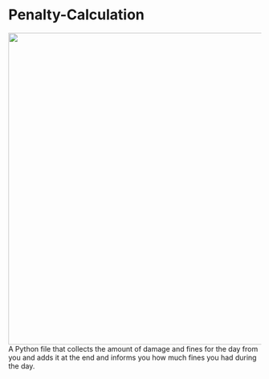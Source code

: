 # Penalty-Calculation
<img style="align:center;" src="https://github.com/Scorpian-my/icon/blob/master/icons/python/python-original-wordmark.svg" width="620px" height="620px">
A Python file that collects the amount of damage and fines for the day from you and adds it at the end and informs you how much fines you had during the day.
